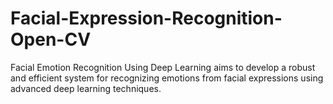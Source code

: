 # Facial-Expression-Recognition-Open-CV
Facial Emotion Recognition Using Deep Learning aims to develop a robust and efficient system for recognizing emotions from facial expressions using advanced deep learning techniques.
